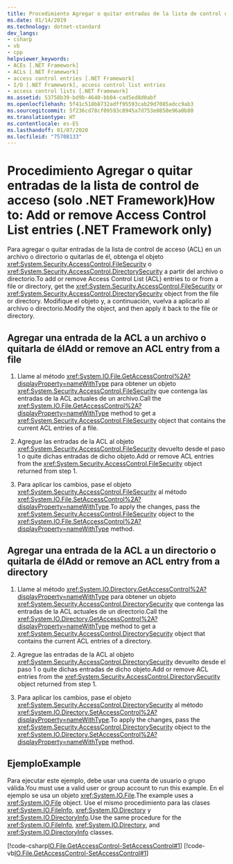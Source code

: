```yaml
---
title: Procedimiento Agregar o quitar entradas de la lista de control de acceso (solo .NET Framework)
ms.date: 01/14/2019
ms.technology: dotnet-standard
dev_langs:
- csharp
- vb
- cpp
helpviewer_keywords:
- ACEs [.NET Framework]
- ACLs [.NET Framework]
- access control entries [.NET Framework]
- I/O [.NET Framework], access control list entries
- access control lists [.NET Framework]
ms.assetid: 53758b39-bd9b-4640-bb04-cad5ed8d0abf
ms.openlocfilehash: 5f41c518b8732adff95593cab29d7085adcc9ab3
ms.sourcegitcommit: 5f236cd78cf09593c8945a7d753e0850e96a0b80
ms.translationtype: HT
ms.contentlocale: es-ES
ms.lasthandoff: 01/07/2020
ms.locfileid: "75708133"
---
```

# <a name="how-to-add-or-remove-access-control-list-entries-net-framework-only"></a><span data-ttu-id="6c772-102">Procedimiento Agregar o quitar entradas de la lista de control de acceso (solo .NET Framework)</span><span class="sxs-lookup"><span data-stu-id="6c772-102">How to: Add or remove Access Control List entries (.NET Framework only)</span></span>
<span data-ttu-id="6c772-103">Para agregar o quitar entradas de la lista de control de acceso (ACL) en un archivo o directorio o quitarlas de él, obtenga el objeto <xref:System.Security.AccessControl.FileSecurity> o <xref:System.Security.AccessControl.DirectorySecurity> a partir del archivo o directorio.</span><span class="sxs-lookup"><span data-stu-id="6c772-103">To add or remove Access Control List (ACL) entries to or from a file or directory, get the <xref:System.Security.AccessControl.FileSecurity> or <xref:System.Security.AccessControl.DirectorySecurity> object from the file or directory.</span></span> <span data-ttu-id="6c772-104">Modifique el objeto y, a continuación, vuelva a aplicarlo al archivo o directorio.</span><span class="sxs-lookup"><span data-stu-id="6c772-104">Modify the object, and then apply it back to the file or directory.</span></span>  
  
## <a name="add-or-remove-an-acl-entry-from-a-file"></a><span data-ttu-id="6c772-105">Agregar una entrada de la ACL a un archivo o quitarla de él</span><span class="sxs-lookup"><span data-stu-id="6c772-105">Add or remove an ACL entry from a file</span></span>  
  
1. <span data-ttu-id="6c772-106">Llame al método <xref:System.IO.File.GetAccessControl%2A?displayProperty=nameWithType> para obtener un objeto <xref:System.Security.AccessControl.FileSecurity> que contenga las entradas de la ACL actuales de un archivo.</span><span class="sxs-lookup"><span data-stu-id="6c772-106">Call the <xref:System.IO.File.GetAccessControl%2A?displayProperty=nameWithType> method to get a <xref:System.Security.AccessControl.FileSecurity> object that contains the current ACL entries of a file.</span></span>  
  
2. <span data-ttu-id="6c772-107">Agregue las entradas de la ACL al objeto <xref:System.Security.AccessControl.FileSecurity> devuelto desde el paso 1 o quite dichas entradas de dicho objeto.</span><span class="sxs-lookup"><span data-stu-id="6c772-107">Add or remove ACL entries from the <xref:System.Security.AccessControl.FileSecurity> object returned from step 1.</span></span>  
  
3. <span data-ttu-id="6c772-108">Para aplicar los cambios, pase el objeto <xref:System.Security.AccessControl.FileSecurity> al método <xref:System.IO.File.SetAccessControl%2A?displayProperty=nameWithType>.</span><span class="sxs-lookup"><span data-stu-id="6c772-108">To apply the changes, pass the <xref:System.Security.AccessControl.FileSecurity> object to the <xref:System.IO.File.SetAccessControl%2A?displayProperty=nameWithType> method.</span></span>  
  
## <a name="add-or-remove-an-acl-entry-from-a-directory"></a><span data-ttu-id="6c772-109">Agregar una entrada de la ACL a un directorio o quitarla de él</span><span class="sxs-lookup"><span data-stu-id="6c772-109">Add or remove an ACL entry from a directory</span></span>  
  
1. <span data-ttu-id="6c772-110">Llame al método <xref:System.IO.Directory.GetAccessControl%2A?displayProperty=nameWithType> para obtener un objeto <xref:System.Security.AccessControl.DirectorySecurity> que contenga las entradas de la ACL actuales de un directorio.</span><span class="sxs-lookup"><span data-stu-id="6c772-110">Call the <xref:System.IO.Directory.GetAccessControl%2A?displayProperty=nameWithType> method to get a <xref:System.Security.AccessControl.DirectorySecurity> object that contains the current ACL entries of a directory.</span></span>  
  
2. <span data-ttu-id="6c772-111">Agregue las entradas de la ACL al objeto <xref:System.Security.AccessControl.DirectorySecurity> devuelto desde el paso 1 o quite dichas entradas de dicho objeto.</span><span class="sxs-lookup"><span data-stu-id="6c772-111">Add or remove ACL entries from the <xref:System.Security.AccessControl.DirectorySecurity> object returned from step 1.</span></span>  
  
3. <span data-ttu-id="6c772-112">Para aplicar los cambios, pase el objeto <xref:System.Security.AccessControl.DirectorySecurity> al método <xref:System.IO.Directory.SetAccessControl%2A?displayProperty=nameWithType>.</span><span class="sxs-lookup"><span data-stu-id="6c772-112">To apply the changes, pass the <xref:System.Security.AccessControl.DirectorySecurity> object to the <xref:System.IO.Directory.SetAccessControl%2A?displayProperty=nameWithType> method.</span></span>  
  
## <a name="example"></a><span data-ttu-id="6c772-113">Ejemplo</span><span class="sxs-lookup"><span data-stu-id="6c772-113">Example</span></span>  
 <span data-ttu-id="6c772-114">Para ejecutar este ejemplo, debe usar una cuenta de usuario o grupo válida.</span><span class="sxs-lookup"><span data-stu-id="6c772-114">You must use a valid user or group account to run this example.</span></span> <span data-ttu-id="6c772-115">En el ejemplo se usa un objeto <xref:System.IO.File>.</span><span class="sxs-lookup"><span data-stu-id="6c772-115">The example uses a <xref:System.IO.File> object.</span></span> <span data-ttu-id="6c772-116">Use el mismo procedimiento para las clases <xref:System.IO.FileInfo>, <xref:System.IO.Directory> y <xref:System.IO.DirectoryInfo>.</span><span class="sxs-lookup"><span data-stu-id="6c772-116">Use the same procedure for the <xref:System.IO.FileInfo>, <xref:System.IO.Directory>, and <xref:System.IO.DirectoryInfo> classes.</span></span>

 [!code-csharp[IO.File.GetAccessControl-SetAccessControl#1](../../../samples/snippets/csharp/VS_Snippets_CLR/IO.File.GetAccessControl-SetAccessControl/CS/sample.cs#1)]
 [!code-vb[IO.File.GetAccessControl-SetAccessControl#1](../../../samples/snippets/visualbasic/VS_Snippets_CLR/IO.File.GetAccessControl-SetAccessControl/VB/sample.vb#1)]  
